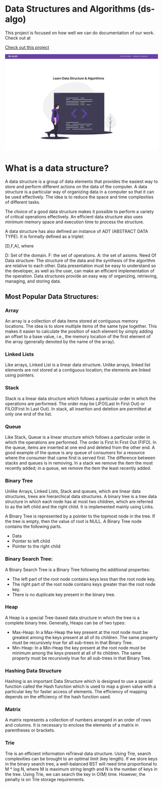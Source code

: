 # Data Structures and Algorithms (ds-algo)
This project is focused on how well we can do documentation of our work. Check out at

<a href="https://bhushanmaheshwari.github.io/ds-algo/" target="_blank">Check out this project</a>

<kbd>
<img src="https://github.com/bhushanmaheshwari/ds-algo/blob/f1bde30c98e576f2681207e4c4f0d198cf6126d0/website/static/img/home-page.png"/>
</kbd>

# What is a data structure?
A data structure is a group of data elements that provides the easiest way to store and perform different actions on the data of the computer. A data structure is a particular way of organizing data in a computer so that it can be used effectively. The idea is to reduce the space and time complexities of different tasks. 

The choice of a good data structure makes it possible to perform a variety of critical operations effectively. An efficient data structure also uses minimum memory space and execution time to process the structure.

A data structure has also defined an instance of ADT (ABSTRACT DATA TYPE). It is formally defined as a triplet:

[D,F,A], where

D: Set of the domain.
F:  the set of operations.
A:  the set of axioms.
Need Of Data structure:
The structure of the data and the synthesis of the algorithm are relative to each other. Data presentation must be easy to understand so the developer, as well as the user, can make an efficient implementation of the operation.
Data structures provide an easy way of organizing, retrieving, managing, and storing data.

## Most Popular Data Structures: 

### Array
An array is a collection of data items stored at contiguous memory locations. The idea is to store multiple items of the same type together. This makes it easier to calculate the position of each element by simply adding an offset to a base value, i.e., the memory location of the first element of the array (generally denoted by the name of the array). 

### Linked Lists
Like arrays, Linked List is a linear data structure. Unlike arrays, linked list elements are not stored at a contiguous location; the elements are linked using pointers. 

### Stack
Stack is a linear data structure which follows a particular order in which the operations are performed. The order may be LIFO(Last In First Out) or FILO(First In Last Out). In stack, all insertion and deletion are permitted at only one end of the list.


### Queue
Like Stack, Queue is a linear structure which follows a particular order in which the operations are performed. The order is First In First Out (FIFO). In the queue, items are inserted at one end and deleted from the other end. A good example of the queue is any queue of consumers for a resource where the consumer that came first is served first. The difference between stacks and queues is in removing. In a stack we remove the item the most recently added; in a queue, we remove the item the least recently added. 


### Binary Tree
Unlike Arrays, Linked Lists, Stack and queues, which are linear data structures, trees are hierarchical data structures. A binary tree is a tree data structure in which each node has at most two children, which are referred to as the left child and the right child. It is implemented mainly using Links. 

A Binary Tree is represented by a pointer to the topmost node in the tree. If the tree is empty, then the value of root is NULL. A Binary Tree node contains the following parts. 

- Data
- Pointer to left child
- Pointer to the right child


### Binary Search Tree: 

A Binary Search Tree is a Binary Tree following the additional properties: 
 
- The left part of the root node contains keys less than the root node key.
- The right part of the root node contains keys greater than the root node key.
- There is no duplicate key present in the binary tree.
    
    
### Heap
A Heap is a special Tree-based data structure in which the tree is a complete binary tree. Generally, Heaps can be of two types: 
 
- Max-Heap: In a Max-Heap the key present at the root node must be greatest among the keys present at all of its children. The same property must be recursively true for all sub-trees in that Binary Tree.
- Min-Heap: In a Min-Heap the key present at the root node must be minimum among the keys present at all of its children. The same property must be recursively true for all sub-trees in that Binary Tree.


### Hashing Data Structure
Hashing is an important Data Structure which is designed to use a special function called the Hash function which is used to map a given value with a particular key for faster access of elements. The efficiency of mapping depends on the efficiency of the hash function used. 


### Matrix
A matrix represents a collection of numbers arranged in an order of rows and columns. It is necessary to enclose the elements of a matrix in parentheses or brackets. 
 

### Trie
Trie is an efficient information reTrieval data structure. Using Trie, search complexities can be brought to an optimal limit (key length). If we store keys in the binary search tree, a well-balanced BST will need time proportional to M * log N, where M is maximum string length and N is the number of keys in the tree. Using Trie, we can search the key in O(M) time. However, the penalty is on Trie storage requirements. 
